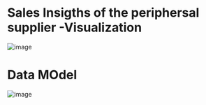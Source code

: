 #  Sales Insigths of the periphersal supplier -Visualization

![image](https://user-images.githubusercontent.com/50078652/222924180-d35f3c10-7f43-4ff4-934d-74ff84f6ced9.png)

# Data MOdel
![image](https://user-images.githubusercontent.com/50078652/222924270-ed356da0-8abf-47b6-bb66-f9f6d94c7c39.png)

